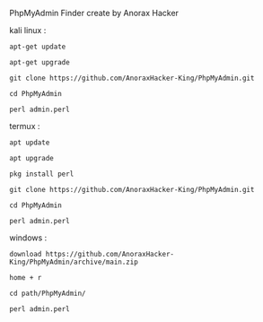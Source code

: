 PhpMyAdmin Finder create by Anorax Hacker

kali linux : 

    apt-get update
    
    apt-get upgrade
    
    git clone https://github.com/AnoraxHacker-King/PhpMyAdmin.git
    
    cd PhpMyAdmin
    
    perl admin.perl

termux : 
   
    apt update
   
    apt upgrade
   
    pkg install perl
   
    git clone https://github.com/AnoraxHacker-King/PhpMyAdmin.git
   
    cd PhpMyAdmin
   
    perl admin.perl
    
windows : 
    
    download https://github.com/AnoraxHacker-King/PhpMyAdmin/archive/main.zip
    
    home + r
    
    cd path/PhpMyAdmin/
    
    perl admin.perl

